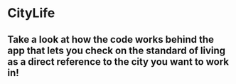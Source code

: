 # CityLife

## Take a look at how the code works behind the app that lets you check on the standard of living as a direct reference to the city you want to work in!
